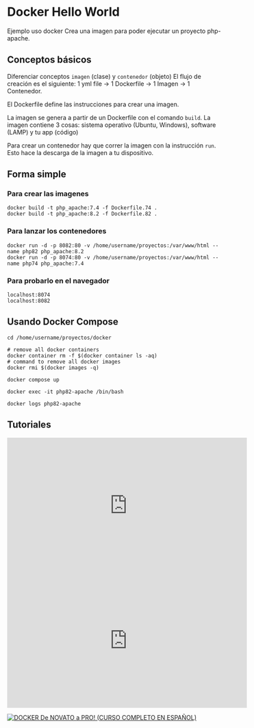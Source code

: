 # Docker Hello World

Ejemplo uso docker
Crea una imagen para poder ejecutar un proyecto php-apache.

## Conceptos básicos

Diferenciar conceptos `imagen` (clase) y `contenedor` (objeto)
El flujo de creación es el siguiente: 1 yml file -> 1 Dockerfile -> 1 Imagen -> 1 Contenedor.

El Dockerfile define las instrucciones para crear una imagen.

La imagen se genera a partir de un Dockerfile con el comando `build`. La imagen contiene 3 cosas: sistema operativo (Ubuntu, Windows), software (LAMP) y tu app (código)

Para crear un contenedor hay que correr la imagen con la instrucción `run`. Esto hace la descarga de la imagen a tu dispositivo.

## Forma simple

### Para crear las imagenes

``` shell
docker build -t php_apache:7.4 -f Dockerfile.74 .
docker build -t php_apache:8.2 -f Dockerfile.82 .
```

### Para lanzar los contenedores

``` shell
docker run -d -p 8082:80 -v /home/username/proyectos:/var/www/html --name php82 php_apache:8.2
docker run -d -p 8074:80 -v /home/username/proyectos:/var/www/html --name php74 php_apache:7.4
```

### Para probarlo en el navegador

``` shell
localhost:8074
localhost:8082
```

## Usando Docker Compose

``` shell
cd /home/username/proyectos/docker

# remove all docker containers  
docker container rm -f $(docker container ls -aq)
# command to remove all docker images  
docker rmi $(docker images -q)

docker compose up

docker exec -it php82-apache /bin/bash

docker logs php82-apache
```

## Tutoriales

<iframe width="560" height="315" src="https://www.youtube.com/embed/CV_Uf3Dq-EU" title="YouTube video player" frameborder="0" allow="accelerometer; autoplay; clipboard-write; encrypted-media; gyroscope; picture-in-picture; web-share" allowfullscreen></iframe>

<iframe width="560" height="315" src="https://www.youtube.com/embed/6idFknRIOp4" title="YouTube video player" frameborder="0" allow="accelerometer; autoplay; clipboard-write; encrypted-media; gyroscope; picture-in-picture; web-share" allowfullscreen></iframe>

[![DOCKER De NOVATO a PRO! (CURSO COMPLETO EN ESPAÑOL)](https://img.youtube.com/vi/CV_Uf3Dq-EU/0.jpg)](https://www.youtube.com/watch?v=CV_Uf3Dq-EU)
